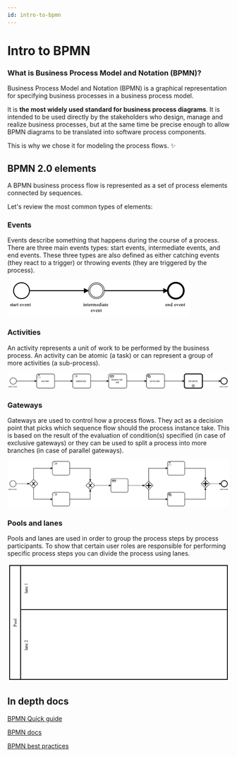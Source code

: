 ```yaml
---
id: intro-to-bpmn
---
```


# Intro to BPMN

### What is Business Process Model and Notation (BPMN)?

Business Process Model and Notation (BPMN) is a graphical representation for specifying business processes in a business process model.

It is **the most widely used standard for business process diagrams**. It is intended to be used directly by the stakeholders who design, manage and realize business processes, but at the same time be precise enough to allow BPMN diagrams to be translated into software process components.

This is why we chose it for modeling the process flows. :sparkles:

## BPMN 2.0 elements

A BPMN business process flow is represented as a set of process elements connected by sequences.

Let's review the most common types of elements:

### Events

Events describe something that happens during the course of a process. There are three main events types: start events, intermediate events, and end events. These three types are also defined as either catching events (they react to a trigger) or throwing events (they are triggered by the process).

![basic event types](./img/events.png)

### Activities

An activity represents a unit of work to be performed by the business process. An activity can be atomic (a task) or can represent a group of more activities (a sub-process).

![various types of activities](./img/activities.png)

### Gateways

Gateways are used to control how a process flows. They act as a decision point that picks which sequence flow should the process instance take. This is based on the result of the evaluation of condition(s) specified (in case of exclusive gateways) or they can be used to split a process into more branches (in case of parallel gateways).

![exclusive and parallel gateways](./img/gateways.png)

### Pools and lanes <a href="#pools-and-lanes" id="pools-and-lanes"></a>

Pools and lanes are used in order to group the process steps by process participants. To show that certain user roles are responsible for performing specific process steps you can divide the process using lanes.

![](./img/swimlanes_pool.png)

## In depth docs

[BPMN Quick guide](https://www.bpmnquickguide.com/view-bpmn-quick-guide/)

[BPMN docs](https://bpmn.io)

[BPMN best practices](https://bpmtips.com/interview-with-sandeep-johal-process-modeling-best-practices/)